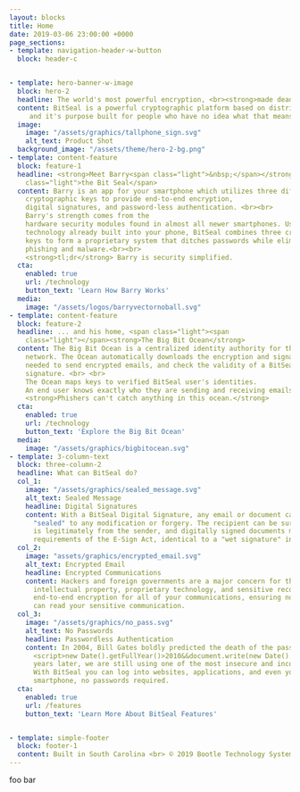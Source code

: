 ```yaml
---
layout: blocks
title: Home
date: 2019-03-06 23:00:00 +0000
page_sections:
- template: navigation-header-w-button
  block: header-c


- template: hero-banner-w-image
  block: hero-2
  headline: The world's most powerful encryption, <br><strong>made dead simple.</strong>
  content: BitSeal is a powerful cryptographic platform based on distributed asymmetric key cryptography,
     and it's purpose built for people who have no idea what that means.
  image:
    image: "/assets/graphics/tallphone_sign.svg"
    alt_text: Product Shot
  background_image: "/assets/theme/hero-2-bg.png"
- template: content-feature
  block: feature-1
  headline: <strong>Meet Barry<span class="light">&nbsp;</span></strong><span
    class="light">the Bit Seal</span>
  content: Barry is an app for your smartphone which utilizes three different
    cryptographic keys to provide end-to-end encryption,
    digital signatures, and password-less authentication. <br><br>
    Barry's strength comes from the
    hardware security modules found in almost all newer smartphones. Using the
    technology already built into your phone, BitSeal combines three cross-encrypted
    keys to form a proprietary system that ditches passwords while eliminating threats from
    phishing and malware.<br><br>
    <strong>tl;dr</strong> Barry is security simplified.
  cta:
    enabled: true
    url: /technology
    button_text: 'Learn How Barry Works'
  media:
    image: "/assets/logos/barryvectornoball.svg"
- template: content-feature
  block: feature-2
  headline: ... and his home, <span class="light"><span
    class="light"></span><strong>The Big Bit Ocean</strong>
  content: The Big Bit Ocean is a centralized identity authority for the BitSeal
    network. The Ocean automatically downloads the encryption and signature keys
    needed to send encrypted emails, and check the validity of a BitSeal
    signature. <br> <br>
    The Ocean maps keys to verified BitSeal user's identities.
    An end user knows exactly who they are sending and receiving emails from. <br> <br>
    <strong>Phishers can't catch anything in this ocean.</strong>
  cta:
    enabled: true
    url: /technology
    button_text: 'Explore the Big Bit Ocean'
  media:
    image: "/assets/graphics/bigbitocean.svg"
- template: 3-column-text
  block: three-column-2
  headline: What can BitSeal do?
  col_1:
    image: "/assets/graphics/sealed_message.svg"
    alt_text: Sealed Message
    headline: Digital Signatures
    content: With a BitSeal Digital Signature, any email or document can become electronically
      "sealed" to any modification or forgery. The recipient can be sure that the email or document
      is legitimately from the sender, and digitally signed documents meet the most stringent
      requirements of the E-Sign Act, identical to a "wet signature" in US courts.
  col_2:
    image: "assets/graphics/encrypted_email.svg"
    alt_text: Encrypted Email
    headline: Encrypted Communications
    content: Hackers and foreign governments are a major concern for the security of
      intellectual property, proprietary technology, and sensitive records. BitSeal provides
      end-to-end encryption for all of your communications, ensuring no one (including us),
      can read your sensitive communication.
  col_3:
    image: "/assets/graphics/no_pass.svg"
    alt_text: No Passwords
    headline: Passwordless Authentication
    content: In 2004, Bill Gates boldly predicted the death of the password. Yet over
      <script>new Date().getFullYear()>2010&&document.write(new Date().getFullYear()-2004);</script>
      years later, we are still using one of the most insecure and inconvenient methods of authentication.
      With BitSeal you can log into websites, applications, and even your computer with just your
      smartphone, no passwords required.
  cta:
    enabled: true
    url: /features
    button_text: 'Learn More About BitSeal Features'


- template: simple-footer
  block: footer-1
  content: Built in South Carolina <br> © 2019 Bootle Technology Systems, LLC
---
```


foo bar
